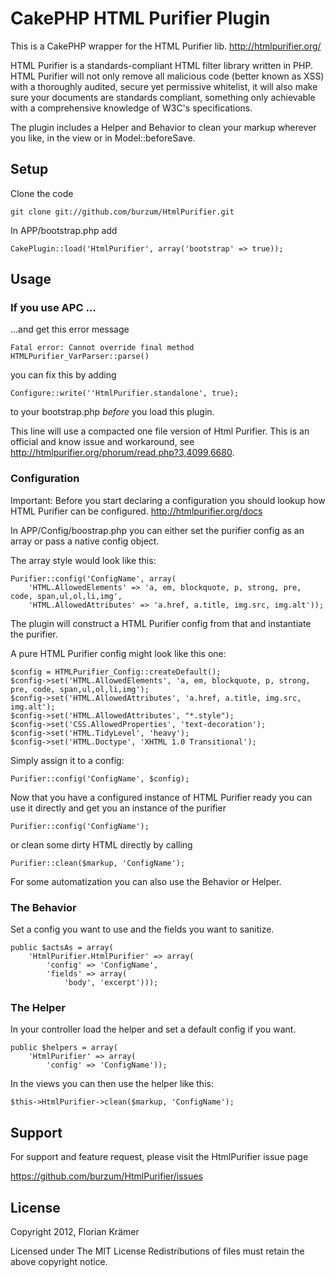 # CakePHP HTML Purifier Plugin

This is a CakePHP wrapper for the HTML Purifier lib. http://htmlpurifier.org/

HTML Purifier is a standards-compliant HTML filter library written in PHP. HTML Purifier will not only remove all malicious code (better known as XSS) with a thoroughly audited, secure yet permissive whitelist, it will also make sure your documents are standards compliant, something only achievable with a comprehensive knowledge of W3C's specifications.

The plugin includes a Helper and Behavior to clean your markup wherever you like, in the view or in Model::beforeSave.

## Setup

Clone the code

	git clone git://github.com/burzum/HtmlPurifier.git

In APP/bootstrap.php add

	CakePlugin::load('HtmlPurifier', array('bootstrap' => true));

## Usage

### If you use APC ...

...and get this error message

	Fatal error: Cannot override final method HTMLPurifier_VarParser::parse()

you can fix this by adding

	Configure::write(''HtmlPurifier.standalone', true);

to your bootstrap.php *before* you load this plugin.

This line will use a compacted one file version of Html Purifier. This is an official and know issue and workaround, see http://htmlpurifier.org/phorum/read.php?3,4099,6680.

### Configuration

Important: Before you start declaring a configuration you should lookup how HTML Purifier can be configured. http://htmlpurifier.org/docs

In APP/Config/boostrap.php you can either set the purifier config as an array or pass a native config object.

The array style would look like this:

	Purifier::config('ConfigName', array(
		'HTML.AllowedElements' => 'a, em, blockquote, p, strong, pre, code, span,ul,ol,li,img',
		'HTML.AllowedAttributes' => 'a.href, a.title, img.src, img.alt'));

The plugin will construct a HTML Purifier config from that and instantiate the purifier.

A pure HTML Purifier config might look like this one:

	$config = HTMLPurifier_Config::createDefault();
	$config->set('HTML.AllowedElements', 'a, em, blockquote, p, strong, pre, code, span,ul,ol,li,img');
	$config->set('HTML.AllowedAttributes', 'a.href, a.title, img.src, img.alt');
	$config->set('HTML.AllowedAttributes', "*.style");
	$config->set('CSS.AllowedProperties', 'text-decoration');
	$config->set('HTML.TidyLevel', 'heavy');
	$config->set('HTML.Doctype', 'XHTML 1.0 Transitional');

Simply assign it to a config:

	Purifier::config('ConfigName', $config);

Now that you have a configured instance of HTML Purifier ready you can use it directly and get you an instance of the purifier

	Purifier::config('ConfigName');

or clean some dirty HTML directly by calling

	Purifier::clean($markup, 'ConfigName');

For some automatization you can also use the Behavior or Helper.

### The Behavior

Set a config you want to use and the fields you want to sanitize.

	public $actsAs = array(
		'HtmlPurifier.HtmlPurifier' => array(
			'config' => 'ConfigName',
			'fields' => array(
				'body', 'excerpt')));

### The Helper

In your controller load the helper and set a default config if you want.

	public $helpers = array(
		'HtmlPurifier' => array(
			'config' => 'ConfigName'));

In the views you can then use the helper like this:

	$this->HtmlPurifier->clean($markup, 'ConfigName');

## Support

For support and feature request, please visit the HtmlPurifier issue page

https://github.com/burzum/HtmlPurifier/issues

## License

Copyright 2012, Florian Krämer

Licensed under The MIT License
Redistributions of files must retain the above copyright notice.
